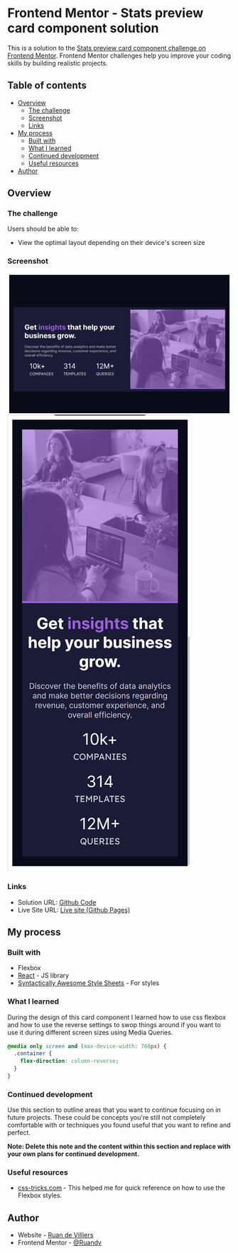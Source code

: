 # Frontend Mentor - Stats preview card component solution

This is a solution to the [Stats preview card component challenge on Frontend Mentor](https://www.frontendmentor.io/challenges/stats-preview-card-component-8JqbgoU62). Frontend Mentor challenges help you improve your coding skills by building realistic projects. 

## Table of contents

- [Overview](#overview)
  - [The challenge](#the-challenge)
  - [Screenshot](#screenshot)
  - [Links](#links)
- [My process](#my-process)
  - [Built with](#built-with)
  - [What I learned](#what-i-learned)
  - [Continued development](#continued-development)
  - [Useful resources](#useful-resources)
- [Author](#author)

## Overview

### The challenge

Users should be able to:

- View the optimal layout depending on their device's screen size

### Screenshot

![Desktop View](./screenshots/DesktopScreenshot.png)
![Mobile View](./screenshots/MobileScreenshot.png)

### Links

- Solution URL: [Github Code](https://github.com/Ruandv/card-component)
- Live Site URL: [Live site (Github Pages)](https://ruandv.github.io/card-component/)

## My process

### Built with

- Flexbox
- [React](https://reactjs.org/) - JS library
- [Syntactically Awesome Style Sheets](https://sass-lang.com/) - For styles

### What I learned

During the design of this card component I learned how to use css flexbox and how to use the reverse settings to swop things around if you want to use it during different screen sizes using Media Queries.

```css
@media only screen and (max-device-width: 768px) {
  .container {
    flex-direction: column-reverse;
  }
}
```

### Continued development

Use this section to outline areas that you want to continue focusing on in future projects. These could be concepts you're still not completely comfortable with or techniques you found useful that you want to refine and perfect.

**Note: Delete this note and the content within this section and replace with your own plans for continued development.**

### Useful resources

- [css-tricks.com](https://css-tricks.com/snippets/css/a-guide-to-flexbox/) - This helped me for quick reference on how to use the Flexbox styles.

## Author

- Website - [Ruan de Villiers](https://ruandv.github.io/)
- Frontend Mentor - [@Ruandv](https://www.frontendmentor.io/profile/Ruandv)